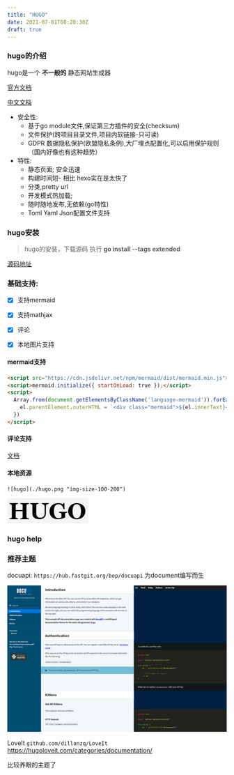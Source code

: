 ```yaml
---
title: "HUGO"
date: 2021-07-01T08:20:30Z
draft: true
---
```


### hugo的介绍
hugo是一个 **不一般的** 静态网站生成器

[官方文档](https://gohugo.io/getting-started/)

[中文文档](https://www.gohugo.org/)


- 安全性:
	- 基于go module文件,保证第三方插件的安全(checksum)
	- 文件保护(跨项目目录文件,项目内软链接-只可读)
	- GDPR 数据隐私保护(欧盟隐私条例),大厂埋点配置化,可以启用保护规则 （国内好像也有这种趋势）
- 特性:
	- 静态页面; 安全迅速
	- 构建时间短- 相比 hexo实在是太快了
	- 分类,pretty url
	- 开发模式热加载; 
	- 随时随地发布,无依赖(go特性)
	- Toml Yaml Json配置文件支持

### hugo安装

> hugo的安装，下载源码 执行 **go install --tags extended**  

[源码地址](https://github.com/gohugoio/hugo) 

### 基础支持:
- [x] 支持mermaid
- [x] 支持mathjax
- [x] 评论
- [x] 本地图片支持


#### mermaid支持
```html
<script src="https://cdn.jsdelivr.net/npm/mermaid/dist/mermaid.min.js"></script>
<script>mermaid.initialize({ startOnLoad: true });</script>
<script>
  Array.from(document.getElementsByClassName('language-mermaid')).forEach(el => {
    el.parentElement.outerHTML = `<div class="mermaid">${el.innerText}</div>`
  })
</script>
```

#### 评论支持
[文档](https://github.com/apps/utterances)

#### 本地资源
`![hugo](./hugo.png "img-size-100-200")`

![hugo](./hugo.png "img-size-100-200")




### hugo help


### 推荐主题

docuapi: `https://hub.fastgit.org/bep/docuapi`
为document编写而生

![docuapi](./docuapi.png)

LoveIt `github.com/dillonzq/LoveIt`
https://hugoloveit.com/categories/documentation/

比较养眼的主题了